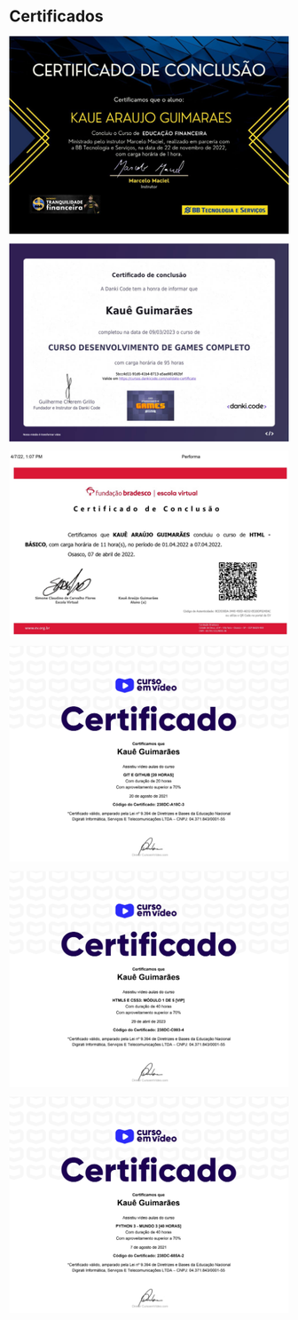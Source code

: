 # Certificados

<img src="https://raw.githubusercontent.com/KaueGuimaraes/Certificados/main/show/educacao-financeira.jpg" alt="CERTIFICADO DE CONCLUSÃO / Certificamos que o aluno: / KAUE ARAUJO GUIMARAES / Concluiu o Curso de EDUCAÇÃO FINANCEIRA / Ministrado pelo instrutor Marcelo Maciel, realizado em parceria com BB Tecnologia e Serviços, na data de 22 de novembro de 2022, com a carga horária de 1 hora. / Tranquilidade Financeira / BB Tecnologia e Serviços">

<img src="https://raw.githubusercontent.com/KaueGuimaraes/Certificados/main/show/danki-code.jpg" alt="Certificado de Conclusão / A Danki Code tem a honra de informa que / Kauê Guimarães / completou na data de 09/03/2023 o curso de / CURSO DE DESENVOLVIMENTO DE GAMES COMPLETO / com carga horária de 95 horas / 5bcc4d11-91d6-41b4-8713-a5aa981492bf / Valide em https://cursos.dankicode.com/validate-certificate / Guilherme Cherem Grillo
Fundador e Instrutor da Danki Code / Curso de Desenvolvimento de Games completo">

<img src="https://raw.githubusercontent.com/KaueGuimaraes/Certificados/main/show/html-basico%20-%20Copia.jpg" alt="Fundação bradesco | escola virtual / Certificado de conclusão / Certificamos que KAUÊ ARAÚJO GUIMARÃES concluiu o curso de HTML -
BÁSICO, com carga horária de 11 hora(s), no período de 01.04.2022 a 07.04.2022. / Osasco, 07 de abril de 2022. / Código de Autenticidade: 8CD530DA-344E-45ED-AD32-EE20DF024EAC ou utilize o QR Code no portal da EV / Kauê Araújo Guimarães Aluno (a)">

<img src ="https://raw.githubusercontent.com/KaueGuimaraes/Certificados/main/show/git-github.jpg" alt="Curso em vídeo / Certificado / Certificamos que / Kauê Guimarães / Assistiu vídeo-aualas do curso / GIT E GITHUB [20 horas] / Com duração de 20 horas / Com aproveitamento superior a 70% / 20 de agosto de 2021 / Código do certificado 238DC-A18C-3 / *Certificado válido, amparado pela lei número 9.394 de Diretrizes e Bases da Educação Nacional Digirati Inofrmática, Serviços E Telecomuniações LTDA - CNPJ: 04.371.843/0001-55">

<img src="https://raw.githubusercontent.com/KaueGuimaraes/Certificados/main/show/html-01.jpg" alt="cursoemvideo / Certificado / Certificamos que / Kauê Guimarães / Assistiu video-aulas do curso / HTML5 E CSS3: MÓDULO 1 de 5 [VIP] / Com duração de 40 horas / Com aproveitamento superior a 70% / 29 de abril de 2023 / Código do Certificado: 238DC-C003-4 / *Certificado válido, amparado pela Lei nº 9.394 de Diretrizes e Bases da Educação Nacional
Digirati Informática, Serviços E Telecomunicações LTDA – CNPJ: 04.371.843/0001-55">

<img src="https://raw.githubusercontent.com/KaueGuimaraes/Certificados/main/show/python-03.jpg" alt="cursoemvideo / Certificado / Certificamos que / Kauê Guimarães / Assistiu vídeo-aulas do curso / PYTHON 3 - MUNDO 3 [40 HORAS] / Com duração de 40 horas / Com aproveitamento superior a 70% / 7 de agosto de 2021 / Código do Certificado: 238DC-685A-2 / *Certificado válido, amparado pela Lei nº 9.394 de Diretrizes e Bases da Educação Nacional
Digirati Informática, Serviços E Telecomunicações LTDA – CNPJ: 04.371.843/0001-55">
